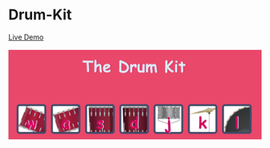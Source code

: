 # Drum-Kit
<a href="https://akki4feb95.github.io/Drum-Kit/">Live Demo</a>
<br>
<br>
<img src="Drum.jpg" alt="Demo">
